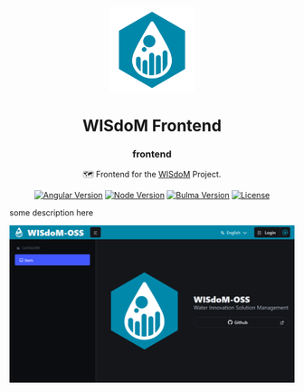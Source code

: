 <div align="center">
  <img height="150px" src="https://raw.githubusercontent.com/wisdom-oss/brand/main/svg/alternative_blue_white.svg">
  <h1>WISdoM Frontend</h1>
  <h3>frontend</h3>
  <p>
    🗺️ Frontend for the
    <a href="https://github.com/wisdom-oss">WISdoM</a>
    Project.
  </p>

[![Angular Version](https://img.shields.io/badge/dynamic/json?url=https%3A%2F%2Fraw.githubusercontent.com%2Fwisdom-oss%2Ffrontend%2Frefs%2Fheads%2Fsetup%2Fpackage-lock.json&query=packages.node_modules%2F%40angular%2Fcore.version&prefix=v&style=for-the-badge&logo=angular&label=angular&color=%23B52E31)](https://angular.dev)
[![Node Version](https://img.shields.io/badge/dynamic/json?url=https%3A%2F%2Fraw.githubusercontent.com%2Fwisdom-oss%2Ffrontend%2Frefs%2Fheads%2Fsetup%2Fpackage.json&query=volta.node&prefix=v&style=for-the-badge&logo=node&label=node&color=%23339933)](https://nodejs.org)
[![Bulma Version](https://img.shields.io/badge/dynamic/json?url=https%3A%2F%2Fraw.githubusercontent.com%2Fwisdom-oss%2Ffrontend%2Frefs%2Fheads%2Fsetup%2Fpackage-lock.json&query=packages.node_modules%2Fbulma.version&prefix=v&style=for-the-badge&logo=bulma&label=bulma&color=%2300D1B2)](https://bulma.io)
[![License](https://img.shields.io/badge/dynamic/json?url=https%3A%2F%2Fraw.githubusercontent.com%2Fwisdom-oss%2Ffrontend%2Frefs%2Fheads%2Fsetup%2Fpackage.json&query=license&style=for-the-badge&label=license&color=%23003399)](./LICENSE)

</div>

some description here

<div align="center">

![screenshot](media/screenshot.png)

</div>
